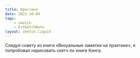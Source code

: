 ```yaml
---
title: Кристина
date: 2022-10-04
tags:
    - sketch
    - ErSketchNote
layout: sketch.liquid
---
```


Следуя совету из книги «Визуальные заметки на практике», я попробовал нарисовать скетч по книге Кинга.
